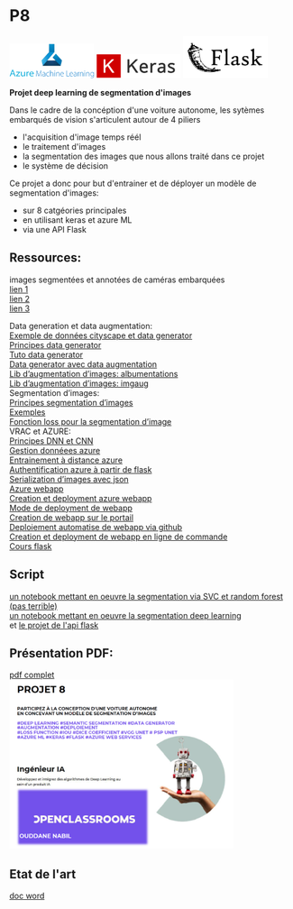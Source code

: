 # P8  
<img src="/img/aml.png" width="150"> <img src="/img/keras.png" width="150"> <img src="/img/flask.png" width="150">     
 
**Projet deep learning de segmentation d'images**  
  
Dans le cadre de la concéption d'une voiture autonome, les sytèmes embarqués de vision s'articulent autour de 4 piliers
* l'acquisition d'image temps réél  
* le traitement d'images
* la segmentation des images que nous allons traité dans ce projet
* le système de décision

Ce projet a donc pour but d'entrainer et de déployer un modèle de segmentation d'images:  
* sur 8 catgéories principales
* en utilisant keras et azure ML
* via une API Flask


## Ressources:
images segmentées et annotées de caméras embarquées      
[lien 1](https://www.cityscapes-dataset.com/dataset-overview/)  
[lien 2](https://s3-eu-west-1.amazonaws.com/static.oc-static.com/prod/courses/files/AI+Engineer/Project+8+-+Participez+%C3%A0+la+conception+d'une+voiture+autonome/P8_Cityscapes_gtFine_trainvaltest.zip)    
[lien 3](https://s3-eu-west-1.amazonaws.com/static.oc-static.com/prod/courses/files/AI+Engineer/Project+8+-+Participez+%C3%A0+la+conception+d'une+voiture+autonome/P8_Cityscapes_leftImg8bit_trainvaltest.zip)            
   
Data generation et data augmentation:  
[Exemple de données cityscape et data generator](https://github.com/srihari-humbarwadi/cityscapes-segmentation-with-Unet/blob/master/batch_training.py)  
[Principes data generator](https://stanford.edu/~shervine/blog/keras-how-to-generate-data-on-the-fly)  
[Tuto data generator](https://medium.com/datadriveninvestor/keras-training-on-large-datasets-3e9d9dbc09d4)  
[Data generator avec data augmentation](https://github.com/Golbstein/Keras-segmentation-deeplab-v3.1/blob/e3f0daaa79a729c022da658fc86eef82a6c7ceeb/utils.py#L411)  
[Lib d’augmentation d’images: albumentations](https://albumentations.ai/docs/examples/tensorflow-example/)  
[Lib d’augmentation d’images: imgaug](https://github.com/aleju/imgaug)  
Segmentation d’images:  	
[Principes segmentation d’images](https://divamgupta.com/image-segmentation/2019/06/06/deep-learning-semantic-segmentation-keras.html)  
[Exemples](https://github.com/divamgupta/image-segmentation-keras)  
[Fonction loss pour la segmentation d’image](https://lars76.github.io/2018/09/27/loss-functions-for-segmentation.html)  
VRAC et AZURE:  
[Principes DNN et CNN](https://docs.microsoft.com/fr-fr/learn/modules/train-evaluate-deep-learn-models/)  
[Gestion donnéees azure](https://docs.microsoft.com/fr-fr/learn/modules/work-with-data-in-aml/)  
[Entrainement à distance azure](https://docs.microsoft.com/fr-fr/azure/machine-learning/tutorial-train-models-with-aml)  
[Authentification azure à partir de flask](https://github.com/Azure/MachineLearningNotebooks/blob/master/how-to-use-azureml/manage-azureml-service/authentication-in-azureml/authentication-in-azureml.ipynb)  
[Serialization d’images avec json](https://stackoverflow.com/questions/30698004/how-can-i-serialize-a-numpy-array-while-preserving-matrix-dimensions)  
[Azure webapp](https://docs.microsoft.com/fr-fr/azure/app-service/)  
[Creation et deployment azure webapp](https://docs.microsoft.com/fr-fr/learn/modules/host-a-web-app-with-azure-app-service/)  
[Mode de deployment de webapp](https://docs.microsoft.com/fr-fr/learn/modules/host-a-web-app-with-azure-app-service/6-deploying-code-to-app-service)  
[Creation de webapp sur le portail](https://docs.microsoft.com/fr-fr/learn/modules/host-a-web-app-with-azure-app-service/2-create-a-web-app-in-the-azure-portal)  
[Deploiement automatise de webapp via github](https://docs.microsoft.com/fr-fr/azure/app-service/deploy-continuous-deployment?tabs=github)  
[Creation et deployment de webapp en ligne de commande](https://docs.microsoft.com/fr-fr/azure/app-service/quickstart-python?tabs=bash&pivots=python-framework-flask)  
[Cours flask](https://openclassrooms.com/fr/courses/4425066-concevez-un-site-avec-flask)  


## Script   
[un notebook mettant en oeuvre la segmentation via SVC et random forest (pas terrible)](/P8_random%20forest%20&%20svc%20segmentation.ipynb)  
[un notebook mettant en oeuvre la segmentation deep learning](/P8_deep_segmentation.ipynb)  
et [le projet de l'api flask](/tree/main/P8_API_FLASK)  
  
 
 
## Présentation PDF:  
[pdf complet](/P8.pdf)  
<img src="/img/P8%20pres.png" height="300">   

## Etat de l'art  
[doc word](/P8%20segmentation_etat2lart.pdf)  

